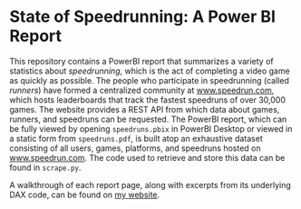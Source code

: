 # State of Speedrunning: A Power BI Report
This repository contains a PowerBI report that summarizes a variety of statistics about _speedrunning_, which 
is the act of completing a video game as quickly as possible. The people who participate in speedrunning
(called _runners_) have formed a centralized community at www.speedrun.com, which hosts leaderboards that track
the fastest speedruns of over 30,000 games. The website provides a REST API from which data about games, runners,
and speedruns can be requested. The PowerBI report, which can be fully viewed by opening `speedruns.pbix` in 
PowerBI Desktop or viewed in a static form from `speedruns.pdf`, is built atop an exhaustive dataset consisting of
all users, games, platforms, and speedruns hosted on www.speedrun.com. The code used to retrieve and store this data
can be found in `scrape.py`.

A walkthrough of each report page, along with excerpts from its underlying DAX code, can be found on [my website](https://ianconvy.github.io/projects/other/speedrunning/speedrunning.html).

